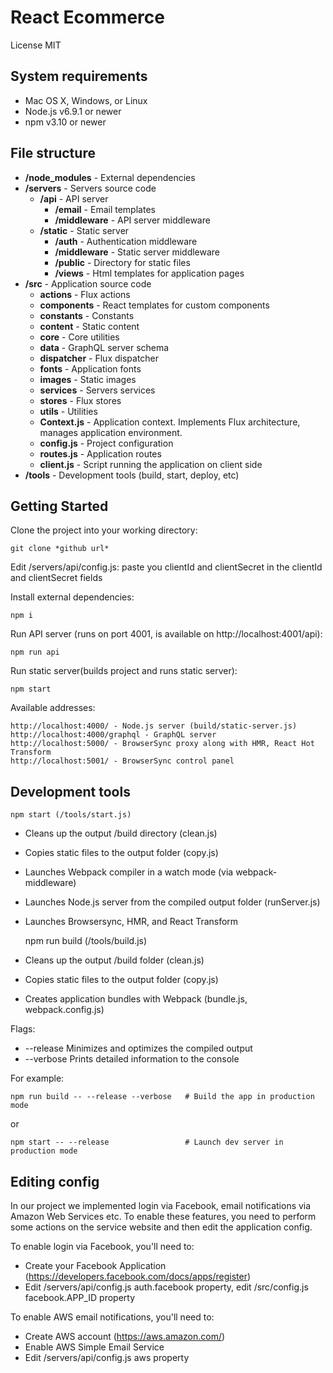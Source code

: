 # React Ecommerce

License MIT

## System requirements

* Mac OS X, Windows, or Linux
* Node.js v6.9.1 or newer
* npm v3.10 or newer

## File structure

* **/node_modules** - External dependencies
* **/servers** - Servers source code
    * **/api** - API server
        * **/email** - Email templates
        * **/middleware** - API server middleware
    * **/static** - Static server
        * **/auth** - Authentication middleware
        * **/middleware** - Static server middleware
        * **/public** - Directory for static files
        * **/views** - Html templates for application pages
* **/src** - Application source code
    * **actions** - Flux actions
    * **components** - React templates for custom components
    * **constants** - Constants
    * **content** - Static content
    * **core** - Core utilities
    * **data** - GraphQL server schema
    * **dispatcher** - Flux dispatcher
    * **fonts** - Application fonts
    * **images** - Static images
    * **services** - Servers services
    * **stores** - Flux stores
    * **utils** - Utilities
    * **Context.js** - Application context. Implements Flux architecture, manages application environment.
    * **config.js** - Project configuration
    * **routes.js** - Application routes
    * **client.js** - Script running the application on client side
* **/tools** - Development tools (build, start, deploy, etc)

## Getting Started

Clone the project into your working directory:

    git clone *github url*


Edit /servers/api/config.js: paste you clientId and clientSecret in the clientId and clientSecret fields

Install external dependencies:

    npm i
    
Run API server (runs on port 4001, is available on http://localhost:4001/api):

    npm run api
    
Run static server(builds project and runs static server):

    npm start

Available addresses:

    http://localhost:4000/ - Node.js server (build/static-server.js)
    http://localhost:4000/graphql - GraphQL server
    http://localhost:5000/ - BrowserSync proxy along with HMR, React Hot Transform
    http://localhost:5001/ - BrowserSync control panel

## Development tools

    npm start (/tools/start.js)

* Cleans up the output /build directory (clean.js)
* Copies static files to the output folder (copy.js)
* Launches Webpack compiler in a watch mode (via webpack-middleware)
* Launches Node.js server from the compiled output folder (runServer.js)
* Launches Browsersync, HMR, and React Transform

    npm run build (/tools/build.js)

* Cleans up the output /build folder (clean.js)
* Copies static files to the output folder (copy.js)
* Creates application bundles with Webpack (bundle.js, webpack.config.js)

Flags:
* --release	Minimizes and optimizes the compiled output
* --verbose	Prints detailed information to the console

For example:

    npm run build -- --release --verbose   # Build the app in production mode

or

    npm start -- --release                 # Launch dev server in production mode

## Editing config

In our project we implemented login via Facebook, email notifications via Amazon Web Services etc.
To enable these features, you need to perform some actions on the service website and then edit the application config.

To enable login via Facebook, you'll need to:
* Create your Facebook Application (https://developers.facebook.com/docs/apps/register)
* Edit /servers/api/config.js auth.facebook property, edit /src/config.js facebook.APP_ID property

To enable AWS email notifications, you'll need to:
* Create AWS account (https://aws.amazon.com/)
* Enable AWS Simple Email Service
* Edit /servers/api/config.js aws property

